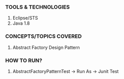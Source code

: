 ### TOOLS & TECHNOLOGIES
  1. Eclipse/STS
  2. Java 1.8

### CONCEPTS/TOPICS COVERED
  1. Abstract Factory Design Pattern

### HOW TO RUN?
  1. AbstractFactoryPatternTest -> Run As -> Junit Test
